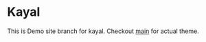 # Kayal

This is Demo site branch for kayal. Checkout [main](https://github.com/mnjm/kayal) for actual theme.
